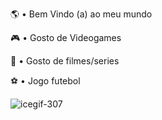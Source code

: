 🌎 • Bem Vindo (a) ao meu mundo

🎮 • Gosto de Videogames

🎥 • Gosto de filmes/series

⚽️ • Jogo futebol

![icegif-307](https://github.com/phellipetscha/Phellipe.tscha/assets/146093247/f50d3289-b393-4a1a-9497-bd1a1d8975c6)
